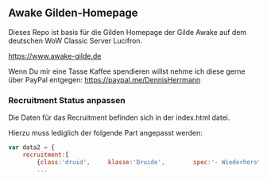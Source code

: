 ## Awake Gilden-Homepage

Dieses Repo ist basis für die Gilden Homepage der Gilde Awake auf dem deutschen WoW Classic Server Lucifron.

https://www.awake-gilde.de


Wenn Du mir eine Tasse Kaffee spendieren willst nehme ich diese gerne über PayPal entgegen: https://paypal.me/DennisHerrmann



### Recruitment Status anpassen

Die Daten für das Recruitment befinden sich in der index.html datei.

Hierzu muss lediglich der folgende Part angepasst werden:

```javascript
var data2 = {
	recruitment:[
	    {class:'druid',		klasse:'Druide', 		spec:'- Wiederherstellung', 	status:'Mittel'},
	    ...
```

